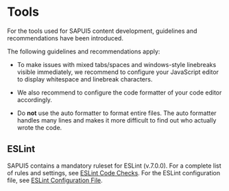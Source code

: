 <!-- loio41de83f642224556b8716dec2b41ce86 -->

# Tools

For the tools used for SAPUI5 content development, guidelines and recommendations have been introduced.

The following guidelines and recommendations apply:

-   To make issues with mixed tabs/spaces and windows-style linebreaks visible immediately, we recommend to configure your JavaScript editor to display whitespace and linebreak characters.

-   We also recommend to configure the code formatter of your code editor accordingly.

-   Do **not** use the auto formatter to format entire files. The auto formatter handles many lines and makes it more difficult to find out who actually wrote the code.




## ESLint

SAPUI5 contains a mandatory ruleset for ESLint \(v.7.0.0\). For a complete list of rules and settings, see [ESLint Code Checks](eslint-code-checks-1ba0e44.md). For the ESLint configuration file, see [ESLint Configuration File](eslint-configuration-file-ccfe356.md).

